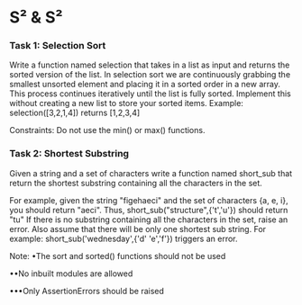 
# S² & S²


### Task 1: Selection Sort
Write a function named selection that takes in a list as input and returns the sorted version of the list. In selection sort we are continuously grabbing the smallest unsorted element and placing it in a sorted order in a new array. This process continues iteratively until the list is fully sorted. Implement this without creating a new list to store your sorted items.
Example:
selection([3,2,1,4]) returns [1,2,3,4]

Constraints:
Do not use the min() or max() functions.

### Task 2: Shortest Substring

Given a string and a set of characters write a function named short_sub that return the shortest substring containing all the characters in the set.

For example, given the string "figehaeci" and the set of characters {a, e, i}, you should return "aeci".
Thus, short_sub("structure",{'t','u'}) should return "tu"
If there is no substring containing all the characters in the set, raise an error. Also assume that there will be only one shortest sub string.
For example: short_sub('wednesday',{'d' 'e','f'}) triggers an error.

Note:
•The sort and sorted() functions should not be used

••No inbuilt modules are allowed

•••Only AssertionErrors should be raised
